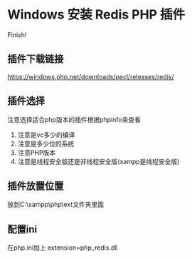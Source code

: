 # Windows 安装 Redis PHP 插件

Finish!

## 插件下载链接
https://windows.php.net/downloads/pecl/releases/redis/

## 插件选择
注意选择适合php版本的插件根据phpinfo来查看
1. 注意是vc多少的编译
2. 注意是多少位的系统
3. 注意PHP版本
4. 注意是线程安全版还是非线程安全版(xampp是线程安全版)

## 插件放置位置
放到C:\xampp\php\ext文件夹里面

## 配置ini
在php.ini加上
extension=php_redis.dll


